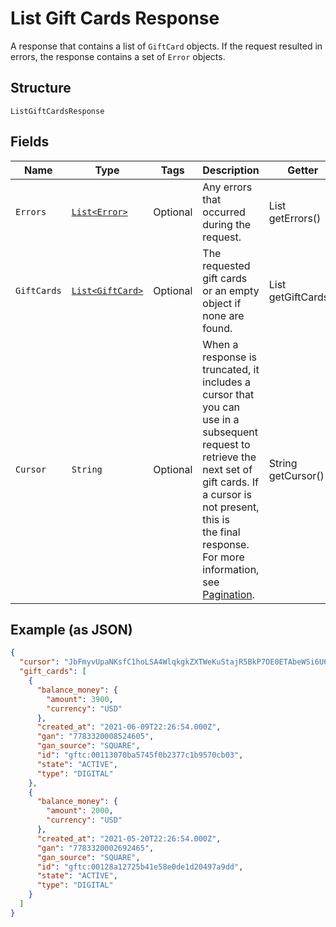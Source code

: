 
# List Gift Cards Response

A response that contains a list of `GiftCard` objects. If the request resulted in errors,
the response contains a set of `Error` objects.

## Structure

`ListGiftCardsResponse`

## Fields

| Name | Type | Tags | Description | Getter |
|  --- | --- | --- | --- | --- |
| `Errors` | [`List<Error>`](/doc/models/error.md) | Optional | Any errors that occurred during the request. | List<Error> getErrors() |
| `GiftCards` | [`List<GiftCard>`](/doc/models/gift-card.md) | Optional | The requested gift cards or an empty object if none are found. | List<GiftCard> getGiftCards() |
| `Cursor` | `String` | Optional | When a response is truncated, it includes a cursor that you can use in a<br>subsequent request to retrieve the next set of gift cards. If a cursor is not present, this is<br>the final response.<br>For more information, see [Pagination](https://developer.squareup.com/docs/working-with-apis/pagination). | String getCursor() |

## Example (as JSON)

```json
{
  "cursor": "JbFmyvUpaNKsfC1hoLSA4WlqkgkZXTWeKuStajR5BkP7OE0ETAbeWSi6U6u7sH",
  "gift_cards": [
    {
      "balance_money": {
        "amount": 3900,
        "currency": "USD"
      },
      "created_at": "2021-06-09T22:26:54.000Z",
      "gan": "7783320008524605",
      "gan_source": "SQUARE",
      "id": "gftc:00113070ba5745f0b2377c1b9570cb03",
      "state": "ACTIVE",
      "type": "DIGITAL"
    },
    {
      "balance_money": {
        "amount": 2000,
        "currency": "USD"
      },
      "created_at": "2021-05-20T22:26:54.000Z",
      "gan": "7783320002692465",
      "gan_source": "SQUARE",
      "id": "gftc:00128a12725b41e58e0de1d20497a9dd",
      "state": "ACTIVE",
      "type": "DIGITAL"
    }
  ]
}
```

